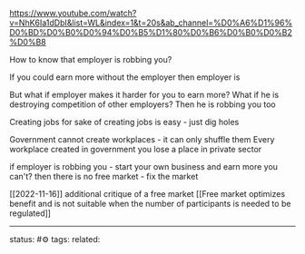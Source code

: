 https://www.youtube.com/watch?v=NhK6Ia1dDbI&list=WL&index=1&t=20s&ab_channel=%D0%A6%D1%96%D0%BD%D0%B0%D0%94%D0%B5%D1%80%D0%B6%D0%B0%D0%B2%D0%B8

How to know that employer is robbing you?

If you could earn more without the employer then employer is

But what if employer makes it harder for you to earn more? What if he is destroying competition of other employers?
Then he is robbing you too

Creating jobs for sake of creating jobs is easy - just dig holes

Government cannot create workplaces - it can only shuffle them
Every workplace created in government you lose a place in private sector

if employer is robbing you - start your own business and earn more
you can't? then there is no free market - fix the market

[[2022-11-16]]
additional critique of a free market
[[Free market optimizes benefit and is not suitable when the number of participants is needed to be regulated]]

--- 
status: #⚙️ 
tags: 
related: 
